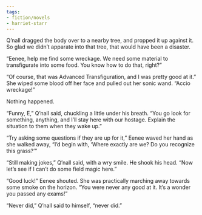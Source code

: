 ```yaml
---
tags:
- fiction/novels
- harriet-starr
---
```


Q’nall dragged the body over to a nearby tree, and propped it up against
it. So glad we didn’t apparate into that tree, that would have been a
disaster.

“Eenee, help me find some wreckage. We need some material to
transfigurate into some food. You know how to do that, right?”

“Of course, that was Advanced Transfiguration, and I was pretty good at
it.” She wiped some blood off her face and pulled out her sonic wand.
“Accio wreckage!”

Nothing happened.

“Funny, E,” Q’nall said, chuckling a little under his breath. “You go
look for something, anything, and I’ll stay here with our hostage.
Explain the situation to them when they wake up.”

“Try asking some questions if they are up for it,” Eenee waved her hand
as she walked away, “I’d begin with, ‘Where exactly are we? Do you
recognize this grass?’”

“Still making jokes,” Q’nall said, with a wry smile. He shook his head.
“Now let’s see if I can’t do some field magic here.”

“Good luck!” Eenee shouted. She was practically marching away towards
some smoke on the horizon. “You were never any good at it. It’s a wonder
you passed any exams!”

“Never did,” Q’nall said to himself, “never did.”
